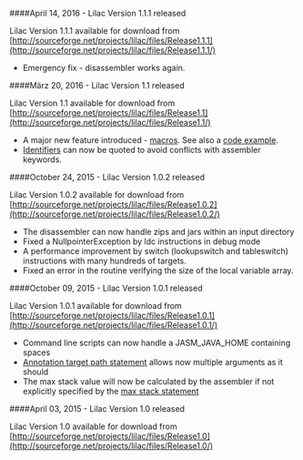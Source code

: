 ####April 14, 2016 - Lilac Version 1.1.1 released

Lilac Version 1.1.1 available for download from [http://sourceforge.net/projects/lilac/files/Release1.1.1](http://sourceforge.net/projects/lilac/files/Release1.1.1/)

* Emergency fix - disassembler works again.


####März 20, 2016 - Lilac Version 1.1 released

Lilac Version 1.1 available for download from [http://sourceforge.net/projects/lilac/files/Release1.1](http://sourceforge.net/projects/lilac/files/Release1.1/)

* A major new feature introduced - [macros](reference.html#macros). See also a [code example](example_helloworld_macros.html).
* [Identifiers](reference.html#identifiers) can now be quoted to avoid conflicts with assembler keywords.



####October 24, 2015 - Lilac Version 1.0.2 released

Lilac Version 1.0.2 available for download from [http://sourceforge.net/projects/lilac/files/Release1.0.2](http://sourceforge.net/projects/lilac/files/Release1.0.2/)

* The disassembler can now handle zips and jars within an input directory
* Fixed a NullpointerException by ldc instructions in debug mode
* A performance improvement by switch (lookupswitch and tableswitch) instructions with many hundreds of targets.
* Fixed an error in the routine verifying the size of the local variable array.  


####October 09, 2015 - Lilac Version 1.0.1 released

Lilac Version 1.0.1 available for download from [http://sourceforge.net/projects/lilac/files/Release1.0.1](http://sourceforge.net/projects/lilac/files/Release1.0.1/)

* Command line scripts can now handle a JASM_JAVA_HOME containing spaces
* [Annotation target path statement](reference.html#annotation-target-path-statement) allows now multiple arguments as it should
* The max stack value will now be calculated by the assembler if not explicitly specified by the [max stack statement](reference.html#max-stack-statement)


####April 03, 2015 - Lilac Version 1.0 released

Lilac Version 1.0 available for download from [http://sourceforge.net/projects/lilac/files/Release1.0](http://sourceforge.net/projects/lilac/files/Release1.0/)  